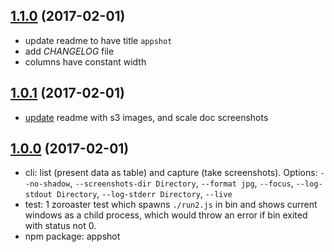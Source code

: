 ## [1.1.0](https://github.com/Sobesednik/appshot/compare/v1.0.1...v1.1.0) (2017-02-01)

- update readme to have title `appshot`
- add _CHANGELOG_ file
- columns have constant width

## [1.0.1](https://github.com/Sobesednik/appshot/compare/v1.0.0...v1.0.1) (2017-02-01)

- [update](https://github.com/Sobesednik/appshot/commit/d7937e9fc49780b3f574dd82cf492776d209c87e)
readme with s3 images, and scale doc screenshots

## [1.0.0](https://github.com/Sobesednik/appshot/tree/v1.0.0) (2017-02-01)

- cli: list (present data as table) and capture (take screenshots). Options:
`--no-shadow`, `--screenshots-dir Directory`, `--format jpg`, `--focus`,
`--log-stdout Directory`, `--log-stderr Directory`, `--live`
- test: 1 zoroaster test which spawns `./run2.js` in bin and shows current windows
as a child process, which would throw an error if bin exited with status not 0.
- npm package: appshot

